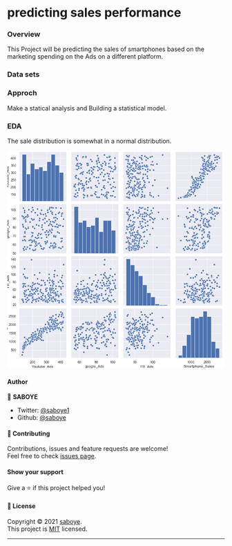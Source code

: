 # predicting sales performance

### Overview
This Project will be predicting the sales of smartphones based on the marketing spending on the Ads on a different platform. 

### Data sets

### Approch 
Make a statical analysis and Building a statistical model. 

### EDA 
 The sale distribution is somewhat in a normal distribution. 
 
<img src="./images/pairplot.png" alt="sales">

#### Author

👤 **SABOYE**

* Twitter: [@saboye1](https://twitter.com/saboye1 )
* Github: [@saboye](https://github.com/saboye)

#### 🤝 Contributing

Contributions, issues and feature requests are welcome!<br />Feel free to check [issues page](https://github.com/saboye/predicting-sales-performance/issues).

#### Show your support

Give a ⭐️ if this project helped you!

#### 📝 License

Copyright © 2021 [saboye](https://github.com/saboye).<br />
This project is [MIT](https://github.com/saboye/predicting-sales-performance/blob/master/LICENSE) licensed.

***
